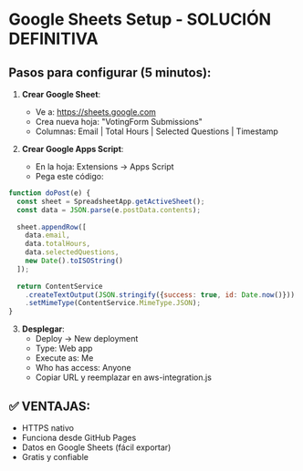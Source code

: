 # Google Sheets Setup - SOLUCIÓN DEFINITIVA

## Pasos para configurar (5 minutos):

1. **Crear Google Sheet**:
   - Ve a: https://sheets.google.com
   - Crea nueva hoja: "VotingForm Submissions"
   - Columnas: Email | Total Hours | Selected Questions | Timestamp

2. **Crear Google Apps Script**:
   - En la hoja: Extensions → Apps Script
   - Pega este código:

```javascript
function doPost(e) {
  const sheet = SpreadsheetApp.getActiveSheet();
  const data = JSON.parse(e.postData.contents);
  
  sheet.appendRow([
    data.email,
    data.totalHours,
    data.selectedQuestions,
    new Date().toISOString()
  ]);
  
  return ContentService
    .createTextOutput(JSON.stringify({success: true, id: Date.now()}))
    .setMimeType(ContentService.MimeType.JSON);
}
```

3. **Desplegar**:
   - Deploy → New deployment
   - Type: Web app
   - Execute as: Me
   - Who has access: Anyone
   - Copiar URL y reemplazar en aws-integration.js

## ✅ VENTAJAS:
- HTTPS nativo
- Funciona desde GitHub Pages
- Datos en Google Sheets (fácil exportar)
- Gratis y confiable
